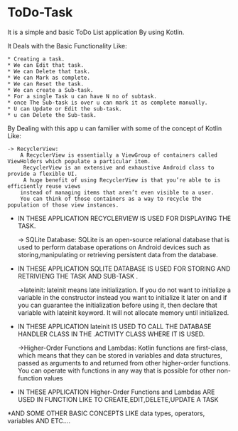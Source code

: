 # ToDo-Task
It is a simple and  basic ToDo List application By using Kotlin. 

It Deals with the Basic Functionality Like:


	* Creating a task.
	* We can Edit that task.
	* We can Delete that task.
	* We can Mark as complete. 
	* We can Reset the task.
	* We can create a Sub-task.
	* For a single Task u can have N no of subtask.
	* once The Sub-task is over u can mark it as complete manually.
	* U can Update or Edit the sub-task.
	* u can Delete the Sub-task.
By Dealing with this app u can familier with some of the concept of Kotlin Like:

	-> RecyclerView:
		A RecyclerView is essentially a ViewGroup of containers called ViewHolders which populate a particular item.
		 RecyclerView is an extensive and exhaustive Android class to provide a flexible UI.
		 A huge benefit of using RecyclerView is that you’re able to is efficiently reuse views 
		instead of managing items that aren’t even visible to a user. 
		You can think of those containers as a way to recycle the population of those view instances.

* IN THESE APPLICATION RECYCLERVIEW IS USED FOR DISPLAYING THE TASK.

	-> SQLite Database:
		SQLite is an open-source relational database that is used to perform database operations on Android devices such as 			storing,manipulating or retrieving persistent data from the database.

* IN THESE APPLICATION SQLITE DATABASE IS USED FOR STORING AND RETRIVIENG THE TASK AND SUB-TASK .

	->lateinit:
		lateinit means late initialization. 
		If you do not want to initialize a variable in the constructor instead you want to initialize it later
		on and if you can guarantee the initialization before using it, then declare that variable with lateinit keyword. 
		It will not allocate memory until initialized.


* IN THESE APPLICATION lateinit IS USED TO CALL THE DATABASE HANDLER CLASS IN THE .ACTIVITY CLASS WHERE IT IS USED.

	->Higher-Order Functions and Lambdas:
			Kotlin functions are first-class, which means that they can be stored in variables and data structures, 
			passed as arguments to and returned from other higher-order functions. 
			You can operate with functions in any way that is possible for other non-function values
			
		
* IN THESE APPLICATION Higher-Order Functions and Lambdas ARE USED IN FUNCTION LIKE TO CREATE,EDIT,DELETE,UPDATE A TASK

*AND SOME OTHER BASIC CONCEPTS LIKE data types, operators, variables AND ETC....



 
